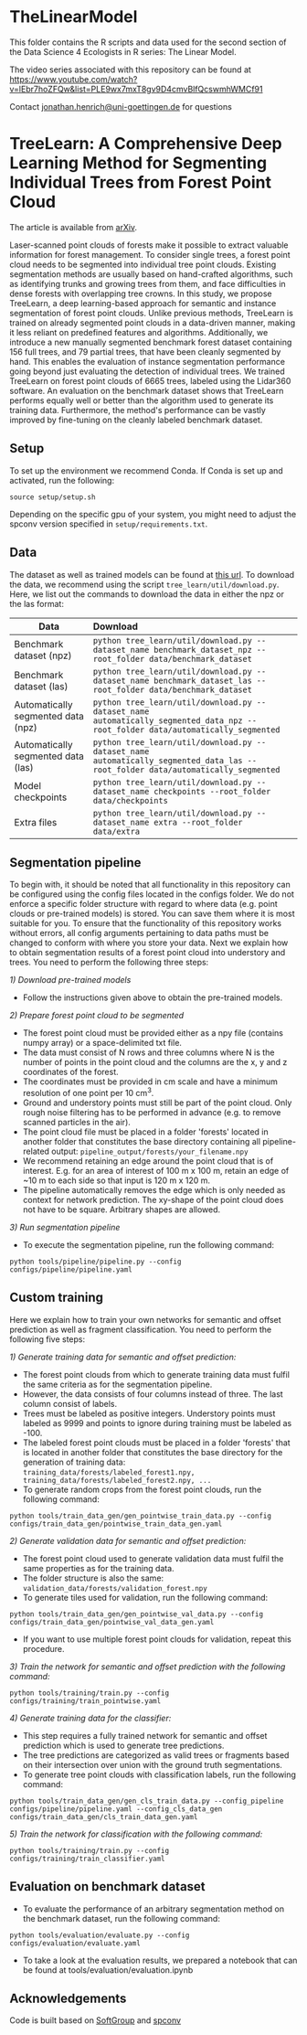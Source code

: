 # TheLinearModel

This folder contains the R scripts and data used for the second section
of the Data Science 4 Ecologists in R series: The Linear Model.

The video series associated with this repository can be found at
https://www.youtube.com/watch?v=lEbr7hoZFQw&list=PLE9wx7mxT8gv9D4cmvBlfQcswmhWMCf91

Contact jonathan.henrich@uni-goettingen.de for questions










# TreeLearn: A Comprehensive Deep Learning Method for Segmenting Individual Trees from Forest Point Cloud

The article is available from [arXiv](https://arxiv.org/abs/2309.08471).

Laser-scanned point clouds of forests make it possible to extract valuable information for forest management. To consider single trees, a forest point cloud needs to be segmented into individual tree point clouds. 
Existing segmentation methods are usually based on hand-crafted algorithms, such as identifying trunks and growing trees from them, and face difficulties in dense forests with overlapping tree crowns. In this study, we propose TreeLearn, a deep learning-based approach for semantic and instance segmentation of forest point clouds. Unlike previous methods, TreeLearn is trained on already segmented point clouds in a data-driven manner, making it less reliant on predefined features and algorithms. 
Additionally, we introduce a new manually segmented benchmark forest dataset containing 156 full trees, and 79 partial trees, that have been cleanly segmented by hand. This enables the evaluation of instance segmentation performance going beyond just evaluating the detection of individual trees.
We trained TreeLearn on forest point clouds of 6665 trees, labeled using the Lidar360 software. An evaluation on the benchmark dataset shows that TreeLearn performs equally well or better than the algorithm used to generate its training data. Furthermore, the method's performance can be vastly improved by fine-tuning on the cleanly labeled benchmark dataset. 

## Setup

To set up the environment we recommend Conda. If Conda is set up and activated, run the following:

```
source setup/setup.sh
```

Depending on the specific gpu of your system, you might need to adjust the spconv version specified in ``setup/requirements.txt``.

## Data

The dataset as well as trained models can be found at [this url](https://doi.org/10.25625/VPMPID). 
To download the data, we recommend using the script ``tree_learn/util/download.py``. Here, we list out the commands to download the data in either the npz or the las format:

| Data        | Download                                             | 
| ----------- | :----------------------------------------------------------- |
| Benchmark dataset (npz)   | ```python tree_learn/util/download.py --dataset_name benchmark_dataset_npz --root_folder data/benchmark_dataset``` | 
| Benchmark dataset (las)  | ```python tree_learn/util/download.py --dataset_name benchmark_dataset_las --root_folder data/benchmark_dataset``` | 
| Automatically segmented data (npz)   | ```python tree_learn/util/download.py --dataset_name automatically_segmented_data_npz --root_folder data/automatically_segmented``` | 
| Automatically segmented data (las)   | ```python tree_learn/util/download.py --dataset_name automatically_segmented_data_las --root_folder data/automatically_segmented``` |
| Model checkpoints   | ```python tree_learn/util/download.py --dataset_name checkpoints --root_folder data/checkpoints``` | 
| Extra files   | ```python tree_learn/util/download.py --dataset_name extra --root_folder data/extra``` | 13 GB        |

<!-- Please refer to [setup guide](docs/setup.md) -->
<!-- Please refer to [pipeline guide](docs/tools/pipeline.md) -->

## Segmentation pipeline

To begin with, it should be noted that all functionality in this repository can be configured using the config files located in the configs folder.
We do not enforce a specific folder structure with regard to where data (e.g. point clouds or pre-trained models) is stored. You can save them where it is most suitable for you.
To ensure that the functionality of this repository works without errors, all config arguments pertaining to data paths must be changed to conform with where you store your data.
Next we explain how to obtain segmentation results of a forest point cloud into understory and trees. You need to perform the following three steps:

*1\) Download pre-trained models*
* Follow the instructions given above to obtain the pre-trained models.

*2\) Prepare forest point cloud to be segmented*
* The forest point cloud must be provided either as a npy file (contains numpy array) or a space-delimited txt file.
* The data must consist of N rows and three columns where N is the number of points in the point cloud and the columns are the x, y and z coordinates of the forest.
* The coordinates must be provided in cm scale and have a minimum resolution of one point per 10 cm<sup>3</sup>.
* Ground and understory points must still be part of the point cloud. Only rough noise filtering has to be performed in advance (e.g. to remove scanned particles in the air).
* The point cloud file must be placed in a folder 'forests' located in another folder that constitutes the base directory containing all pipeline-related output: ``pipeline_output/forests/your_filename.npy``
* We recommend retaining an edge around the point cloud that is of interest. E.g. for an area of interest of 100 m x 100 m, retain an edge of ~10 m to each side so that input is 120 m x 120 m.
* The pipeline automatically removes the edge which is only needed as context for network prediction. The xy-shape of the point cloud does not have to be square. Arbitrary shapes are allowed.

*3\) Run segmentation pipeline*

* To execute the segmentation pipeline, run the following command:
```
python tools/pipeline/pipeline.py --config configs/pipeline/pipeline.yaml
```

## Custom training

Here we explain how to train your own networks for semantic and offset prediction as well as fragment classification. You need to perform the following five steps:

*1\) Generate training data for semantic and offset prediction:*
* The forest point clouds from which to generate training data must fulfil the same criteria as for the segmentation pipeline.
* However, the data consists of four columns instead of three. The last column consist of labels.
* Trees must be labeled as positive integers. Understory points must labeled as 9999 and points to ignore during training must be labeled as -100.
* The labeled forest point clouds must be placed in a folder 'forests' that is located in another  folder that constitutes the base directory for the generation of training data:
``training_data/forests/labeled_forest1.npy, training_data/forests/labeled_forest2.npy, ...``
* To generate random crops from the forest point clouds, run the following command:
```
python tools/train_data_gen/gen_pointwise_train_data.py --config configs/train_data_gen/pointwise_train_data_gen.yaml
```
*2\) Generate validation data for semantic and offset prediction:*
* The forest point cloud used to generate validation data must fulfil the same properties as for the training data.
* The folder structure is also the same: ``validation_data/forests/validation_forest.npy``
* To generate tiles used for validation, run the following command:
```
python tools/train_data_gen/gen_pointwise_val_data.py --config configs/train_data_gen/pointwise_val_data_gen.yaml
```
* If you want to use multiple forest point clouds for validation, repeat this procedure.

*3\) Train the network for semantic and offset prediction with the following command:*
```
python tools/training/train.py --config configs/training/train_pointwise.yaml
```
*4\) Generate training data for the classifier:*
* This step requires a fully trained network for semantic and offset prediction which is used to generate tree predictions.
* The tree predictions are categorized as valid trees or fragments based on their intersection over union with the ground truth segmentations.
* To generate tree point clouds with classification labels, run the following command:
```
python tools/train_data_gen/gen_cls_train_data.py --config_pipeline configs/pipeline/pipeline.yaml --config_cls_data_gen configs/train_data_gen/cls_train_data_gen.yaml
```
*5\) Train the network for classification with the following command:*
```
python tools/training/train.py --config configs/training/train_classifier.yaml
```
## Evaluation on benchmark dataset
* To evaluate the performance of an arbitrary segmentation method on the benchmark dataset, run the following command:
```
python tools/evaluation/evaluate.py --config configs/evaluation/evaluate.yaml
```
* To take a look at the evaluation results, we prepared a notebook that can be found at tools/evaluation/evaluation.ipynb

## Acknowledgements
Code is built based on [SoftGroup](https://github.com/thangvubk/SoftGroup) and [spconv](https://github.com/traveller59/spconv)
